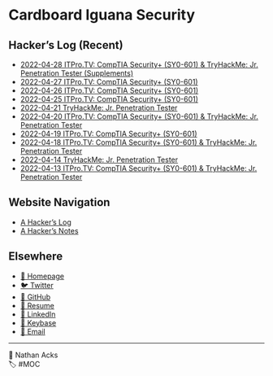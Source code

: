 # Cardboard Iguana Security

## Hacker’s Log (Recent)

* [2022-04-28 ITPro.TV: CompTIA Security+ (SY0-601) & TryHackMe: Jr. Penetration Tester (Supplements)](log/2022-04-28-itprotv-comptia-security-plus-and-tryhackme-jr-penetration-tester-supplements.md)
* [2022-04-27 ITPro.TV: CompTIA Security+ (SY0-601)](log/2022-04-27-itprotv-comptia-security-plus.md)
* [2022-04-26 ITPro.TV: CompTIA Security+ (SY0-601)](log/2022-04-26-itprotv-comptia-security-plus.md)
* [2022-04-25 ITPro.TV: CompTIA Security+ (SY0-601)](log/2022-04-25-itprotv-comptia-security-plus.md)
* [2022-04-21 TryHackMe: Jr. Penetration Tester](log/2022-04-21-tryhackme-jr-penetration-tester.md)
* [2022-04-20 ITPro.TV: CompTIA Security+ (SY0-601) & TryHackMe: Jr. Penetration Tester](log/2022-04-20-itprotv-comptia-security-plus-and-tryhackme-jr-penetration-tester.md)
* [2022-04-19 ITPro.TV: CompTIA Security+ (SY0-601)](log/2022-04-19-itprotv-comptia-security-plus.md)
* [2022-04-18 ITPro.TV: CompTIA Security+ (SY0-601) & TryHackMe: Jr. Penetration Tester](log/2022-04-18-itprotv-comptia-security-plus-and-tryhackme-jr-penetration-tester.md)
* [2022-04-14 TryHackMe: Jr. Penetration Tester](log/2022-04-14-tryhackme-jr-penetration-tester.md)
* [2022-04-13 ITPro.TV: CompTIA Security+ (SY0-601) & TryHackMe: Jr. Penetration Tester](log/2022-04-13-itprotv-comptia-security-plus-and-tryhackme-jr-penetration-tester.md)

## Website Navigation

* [A Hacker’s Log](log.md)
* [A Hacker’s Notes](notes.md)

## Elsewhere

* [<span aria-hidden="true">🌱</span> Homepage](https://necopinus.xyz)
* [<span aria-hidden="true">🐦</span> Twitter](https://twitter.com/necopinus)
* [<span aria-hidden="true">🐙</span> GitHub](https://github.com/necopinus)
* [<span aria-hidden="true">📄</span> Resume](https://registry.jsonresume.org/necopinus)
* [<span aria-hidden="true">🌃</span> LinkedIn](https://www.linkedin.com/in/necopinus/)
* [<span aria-hidden="true">🔏</span> Keybase](https://keybase.io/necopinus)
* [<span aria-hidden="true">📧</span> Email](mailto:nathan.acks@cardboard-iguana.com)

- - - -

<span aria-hidden="true">👤</span> Nathan Acks  
<span aria-hidden="true">🏷️</span> #MOC
